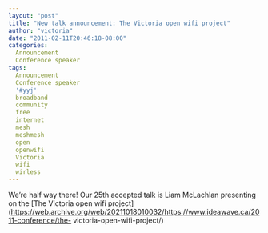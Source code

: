 ```yaml
---
layout: "post"
title: "New talk announcement: The Victoria open wifi project"
author: "victoria"
date: "2011-02-11T20:46:18-08:00"
categories:
  Announcement
  Conference speaker
tags: 
  Announcement
  Conference speaker
  '#yyj'
  broadband
  community
  free
  internet
  mesh
  meshmesh
  open
  openwifi
  Victoria
  wifi
  wirless
---
```


We’re half way there! Our 25th accepted talk is Liam McLachlan presenting on
the [The Victoria open wifi
project](https://web.archive.org/web/20211018010032/https://www.ideawave.ca/2011-conference/the-
victoria-open-wifi-project/)


[//]: # (Retrieved from https://web.archive.org/web/20211026000100/https://www.ideawave.ca/new-talk-announcement-the-victoria-open-wifi-project/)